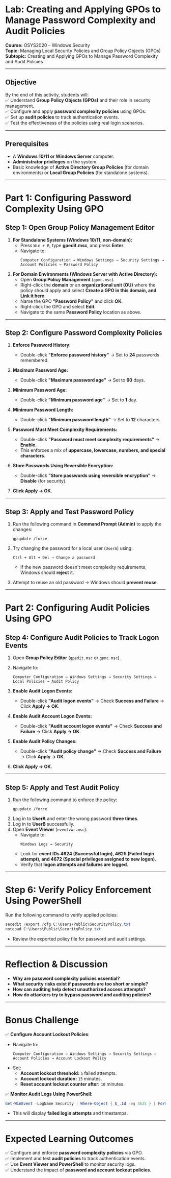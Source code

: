 # **Lab: Creating and Applying GPOs to Manage Password Complexity and Audit Policies**  
**Course:** OSYS2020 – Windows Security  
**Topic:** Managing Local Security Policies and Group Policy Objects (GPOs)  
**Subtopic:** Creating and Applying GPOs to Manage Password Complexity and Audit Policies  

---

## **Objective**  
By the end of this activity, students will:  
✅ Understand **Group Policy Objects (GPOs)** and their role in security management.  
✅ Configure and apply **password complexity policies** using GPOs.  
✅ Set up **audit policies** to track authentication events.  
✅ Test the effectiveness of the policies using real login scenarios.  

---

## **Prerequisites**  
- A **Windows 10/11 or Windows Server** computer.  
- **Administrator privileges** on the system.  
- Basic knowledge of **Active Directory Group Policies** (for domain environments) or **Local Group Policies** (for standalone systems).  

---

# **Part 1: Configuring Password Complexity Using GPO**  

## **Step 1: Open Group Policy Management Editor**  
1. **For Standalone Systems (Windows 10/11, non-domain):**  
   - Press `Win + R`, type **gpedit.msc**, and press **Enter**.  
   - Navigate to:  
     ```
     Computer Configuration → Windows Settings → Security Settings → Account Policies → Password Policy
     ```
2. **For Domain Environments (Windows Server with Active Directory):**  
   - Open **Group Policy Management** (`gpmc.msc`).  
   - Right-click the **domain** or an **organizational unit (OU)** where the policy should apply and select **Create a GPO in this domain, and Link it here**.  
   - Name the GPO **"Password Policy"** and click **OK**.  
   - Right-click the GPO and select **Edit**.  
   - Navigate to the same **Password Policy** location as above.  

---

## **Step 2: Configure Password Complexity Policies**  
1. **Enforce Password History:**  
   - Double-click **"Enforce password history"** → Set to **24** passwords remembered.  

2. **Maximum Password Age:**  
   - Double-click **"Maximum password age"** → Set to **60** days.  

3. **Minimum Password Age:**  
   - Double-click **"Minimum password age"** → Set to **1** day.  

4. **Minimum Password Length:**  
   - Double-click **"Minimum password length"** → Set to **12** characters.  

5. **Password Must Meet Complexity Requirements:**  
   - Double-click **"Password must meet complexity requirements"** → **Enable**.  
   - This enforces a mix of **uppercase, lowercase, numbers, and special characters**.  

6. **Store Passwords Using Reversible Encryption:**  
   - Double-click **"Store passwords using reversible encryption"** → **Disable** (for security).  

7. **Click Apply → OK**.  

---

## **Step 3: Apply and Test Password Policy**  
1. Run the following command in **Command Prompt (Admin)** to apply the changes:  
   ```
   gpupdate /force
   ```
2. Try changing the password for a local user (`UserA`) using:  
   ```
   Ctrl + Alt + Del → Change a password
   ```
   - If the new password doesn't meet complexity requirements, Windows should **reject** it.  

3. Attempt to reuse an old password → Windows should **prevent reuse**.  

---

# **Part 2: Configuring Audit Policies Using GPO**  

## **Step 4: Configure Audit Policies to Track Logon Events**  
1. Open **Group Policy Editor** (`gpedit.msc` or `gpmc.msc`).  
2. Navigate to:  
   ```
   Computer Configuration → Windows Settings → Security Settings → Local Policies → Audit Policy
   ```
3. **Enable Audit Logon Events:**  
   - Double-click **"Audit logon events"** → Check **Success and Failure** → Click **Apply → OK**.  

4. **Enable Audit Account Logon Events:**  
   - Double-click **"Audit account logon events"** → Check **Success and Failure** → Click **Apply → OK**.  

5. **Enable Audit Policy Changes:**  
   - Double-click **"Audit policy change"** → Check **Success and Failure** → Click **Apply → OK**.  

6. **Click Apply → OK**.  

---

## **Step 5: Apply and Test Audit Policy**  
1. Run the following command to enforce the policy:  
   ```
   gpupdate /force
   ```
2. Log in to **UserA** and enter the wrong password **three times**.  
3. Log in to **UserB** successfully.  
4. Open **Event Viewer** (`eventvwr.msc`):  
   - Navigate to:  
     ```
     Windows Logs → Security
     ```
   - Look for **event IDs 4624 (Successful login), 4625 (Failed login attempt), and 4672 (Special privileges assigned to new logon)**.  
   - Verify that **logon attempts and failures are logged**.  

---

# **Step 6: Verify Policy Enforcement Using PowerShell**  
Run the following command to verify applied policies:  
```powershell
secedit /export /cfg C:\Users\Public\SecurityPolicy.txt
notepad C:\Users\Public\SecurityPolicy.txt
```
- Review the exported policy file for password and audit settings.  

---

# **Reflection & Discussion**  
- **Why are password complexity policies essential?**  
- **What security risks exist if passwords are too short or simple?**  
- **How can auditing help detect unauthorized access attempts?**  
- **How do attackers try to bypass password and auditing policies?**  

---

# **Bonus Challenge**  
✅ **Configure Account Lockout Policies**:  
   - Navigate to:  
     ```
     Computer Configuration → Windows Settings → Security Settings → Account Policies → Account Lockout Policy
     ```
   - Set:  
     - **Account lockout threshold:** `5` failed attempts.  
     - **Account lockout duration:** `15` minutes.  
     - **Reset account lockout counter after:** `10` minutes.  

✅ **Monitor Audit Logs Using PowerShell**:  
   ```powershell
   Get-WinEvent -LogName Security | Where-Object { $_.Id -eq 4625 } | Format-Table TimeCreated, Message -AutoSize
   ```
   - This will display **failed login attempts** and timestamps.  

---

# **Expected Learning Outcomes**  
✅ Configure and enforce **password complexity policies** via GPO.  
✅ Implement and test **audit policies** to track authentication events.  
✅ Use **Event Viewer and PowerShell** to monitor security logs.  
✅ Understand the impact of **password and account lockout policies**.  
